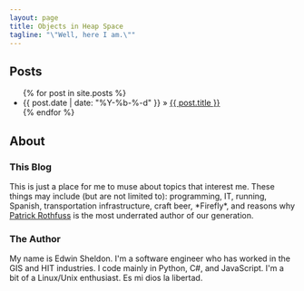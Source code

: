 ```yaml
---
layout: page
title: Objects in Heap Space
tagline: "\"Well, here I am.\""
---
```


## Posts
<div class="jumbotron">
  <ul class="posts">
    {% for post in site.posts %}
      <li><span>{{ post.date | date: "%Y-%b-%-d" }}</span> &raquo; <a href="{{ BASE_PATH }}{{ post.url }}">{{ post.title }}</a></li>
    {% endfor %}
  </ul>
</div>

## About

<div class="col-md-6">
<h3>This Blog</h3>

<p>This is just a place for me to muse about topics that interest me. These things may include (but are not limited to):
programming, IT, running, Spanish, transportation infrastructure, craft beer, *Firefly*, and reasons why
<a href="http://blog.patrickrothfuss.com/">Patrick Rothfuss</a> is the most underrated author of our generation.</p>

</div>

<div class="col-md-6">
<h3>The Author</h3>

<p>My name is Edwin Sheldon. I'm a software engineer who has worked in the GIS and HIT industries. I code mainly in Python,
C#, and JavaScript. I'm a bit of a Linux/Unix enthusiast. Es mi dios la libertad.</p>
</div>
